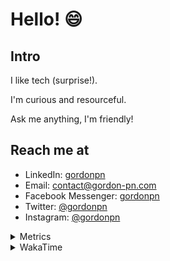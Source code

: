 # Hello! 😄

## Intro

I like tech (surprise!).

I'm curious and resourceful.

Ask me anything, I'm friendly!

## Reach me at

- LinkedIn: [gordonpn](https://www.linkedin.com/in/gordonpn/)
- Email: [contact@gordon-pn.com](mailto:contact@gordon-pn.com)
- Facebook Messenger: [gordonpn](https://www.messenger.com/t/Gordonpn)
- Twitter: [@gordonpn](https://twitter.com/Gordonpn)
- Instagram: [@gordonpn](https://www.instagram.com/gordonpn/)

<details>
  <summary>Metrics</summary>

  <img align="center" src="https://github.com/gordonpn/gordonpn/blob/master/github-metrics.svg" alt="GitHub Metrics">

</details>

<details>
  <summary>WakaTime</summary>

  <!--START_SECTION:waka-->
📊 **This Week I Spent My Time On** 

```text
💬 Programming Languages: 
Java                     7 hrs 48 mins       ████████████████████░░░░░   79.95 % 
XML                      42 mins             ██░░░░░░░░░░░░░░░░░░░░░░░   07.29 % 
JSON                     33 mins             █░░░░░░░░░░░░░░░░░░░░░░░░   05.65 % 
ANTLR v4 grammar file    28 mins             █░░░░░░░░░░░░░░░░░░░░░░░░   04.88 % 
Makefile                 13 mins             █░░░░░░░░░░░░░░░░░░░░░░░░   02.22 % 

🔥 Editors: 
Intellijidea             9 hrs 12 mins       ████████████████████████░   94.35 % 
VS Code                  33 mins             █░░░░░░░░░░░░░░░░░░░░░░░░   05.65 % 
```


 Last Updated on 23/02/2024 10:19:26 UTC
<!--END_SECTION:waka-->
</details>

